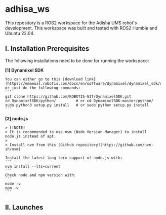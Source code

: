 # adhisa_ws
This repository is a ROS2 workspace for the Adisha UMS robot's development. This workspace was built and tested with ROS2 Humble and Ubuntu 22.04.


## I. Installation Prerequisites
The following installations need to be done for running the workspace:

**[1] Dynamixel SDK**
    
    You can either go to this [download link](https://emanual.robotis.com/docs/en/software/dynamixel/dynamixel_sdk/download/) or just do the following commands:
    ```
    git clone https://github.com/ROBOTIS-GIT/DynamixelSDK.git
    cd DynamixelSDK/python/         # or cd DynamixelSDK-master/python/
    sudo python3 setup.py install   # or sudo python setup.py install 
    ```

**[2] node.js**

    > [!NOTE]
    > It is recommended to use nvm (Node Version Manager) to install node.js instead of apt.
    > 
    > Install nvm from this [Github repository](https://github.com/nvm-sh/nvm)
    
    Install the latest long term support of node.js with:
    ```
    nvm install --lts=current
    ```
    Check node and npm version with:
    ```
    node -v
    npm -v
    ```

## II. Launches